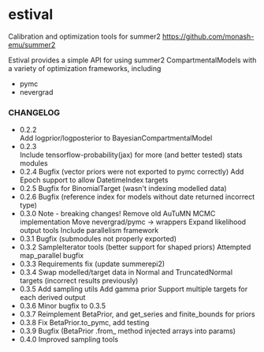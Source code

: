 # estival
Calibration and optimization tools for summer2
https://github.com/monash-emu/summer2

Estival provides a simple API for using summer2 CompartmentalModels with a variety of optimization frameworks, including
- pymc
- nevergrad

### CHANGELOG

- 0.2.2  
Add logprior/logposterior to BayesianCompartmentalModel
- 0.2.3  
Include tensorflow-probability(jax) for more (and better tested) stats modules
- 0.2.4
Bugfix (vector priors were not exported to pymc correctly)
Add Epoch support to allow DatetimeIndex targets
- 0.2.5
Bugfix for BinomialTarget (wasn't indexing modelled data)
- 0.2.6
Bugfix (reference index for models without date returned incorrect type)
- 0.3.0
Note - breaking changes!
Remove old AuTuMN MCMC implementation
Move nevergrad/pymc -> wrappers
Expand likelihood output tools
Include parallelism framework
- 0.3.1
Bugfix (submodules not properly exported)
- 0.3.2
SampleIterator tools (better support for shaped priors)
Attempted map_parallel bugfix
- 0.3.3
Requirements fix (update summerepi2)
- 0.3.4
Swap modelled/target data in Normal and TruncatedNormal targets (incorrect results previously)
- 0.3.5
Add sampling utils
Add gamma prior
Support multiple targets for each derived output
- 0.3.6
Minor bugfix to 0.3.5
- 0.3.7
Reimplement BetaPrior, and get_series and finite_bounds for priors
- 0.3.8
Fix BetaPrior.to_pymc, add testing
- 0.3.9
Bugfix (BetaPrior .from_ method injected arrays into params)
- 0.4.0
Improved sampling tools